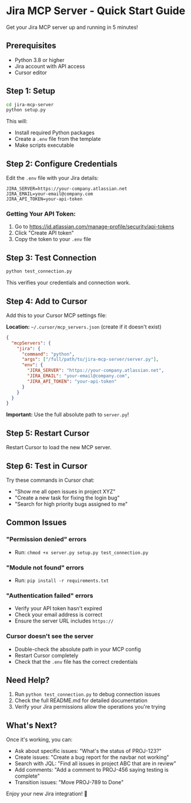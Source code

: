 # Jira MCP Server - Quick Start Guide

Get your Jira MCP server up and running in 5 minutes!

## Prerequisites

- Python 3.8 or higher
- Jira account with API access
- Cursor editor

## Step 1: Setup

```bash
cd jira-mcp-server
python setup.py
```

This will:
- Install required Python packages
- Create a `.env` file from the template
- Make scripts executable

## Step 2: Configure Credentials

Edit the `.env` file with your Jira details:

```env
JIRA_SERVER=https://your-company.atlassian.net
JIRA_EMAIL=your-email@company.com
JIRA_API_TOKEN=your-api-token
```

### Getting Your API Token:
1. Go to https://id.atlassian.com/manage-profile/security/api-tokens
2. Click "Create API token"
3. Copy the token to your `.env` file

## Step 3: Test Connection

```bash
python test_connection.py
```

This verifies your credentials and connection work.

## Step 4: Add to Cursor

Add this to your Cursor MCP settings file:

**Location:** `~/.cursor/mcp_servers.json` (create if it doesn't exist)

```json
{
  "mcpServers": {
    "jira": {
      "command": "python",
      "args": ["/full/path/to/jira-mcp-server/server.py"],
      "env": {
        "JIRA_SERVER": "https://your-company.atlassian.net",
        "JIRA_EMAIL": "your-email@company.com",
        "JIRA_API_TOKEN": "your-api-token"
      }
    }
  }
}
```

**Important:** Use the full absolute path to `server.py`!

## Step 5: Restart Cursor

Restart Cursor to load the new MCP server.

## Step 6: Test in Cursor

Try these commands in Cursor chat:

- "Show me all open issues in project XYZ"
- "Create a new task for fixing the login bug"
- "Search for high priority bugs assigned to me"

## Common Issues

### "Permission denied" errors
- Run: `chmod +x server.py setup.py test_connection.py`

### "Module not found" errors
- Run: `pip install -r requirements.txt`

### "Authentication failed" errors
- Verify your API token hasn't expired
- Check your email address is correct
- Ensure the server URL includes `https://`

### Cursor doesn't see the server
- Double-check the absolute path in your MCP config
- Restart Cursor completely
- Check that the `.env` file has the correct credentials

## Need Help?

1. Run `python test_connection.py` to debug connection issues
2. Check the full README.md for detailed documentation
3. Verify your Jira permissions allow the operations you're trying

## What's Next?

Once it's working, you can:
- Ask about specific issues: "What's the status of PROJ-123?"
- Create issues: "Create a bug report for the navbar not working"
- Search with JQL: "Find all issues in project ABC that are in review"
- Add comments: "Add a comment to PROJ-456 saying testing is complete"
- Transition issues: "Move PROJ-789 to Done"

Enjoy your new Jira integration! 🎉 